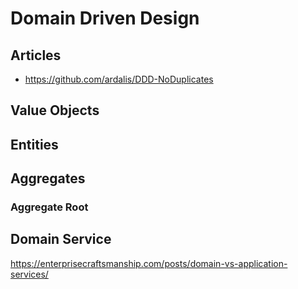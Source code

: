# Domain Driven Design

## Articles

- https://github.com/ardalis/DDD-NoDuplicates

## Value Objects


## Entities


## Aggregates

### Aggregate Root


## Domain Service
https://enterprisecraftsmanship.com/posts/domain-vs-application-services/
